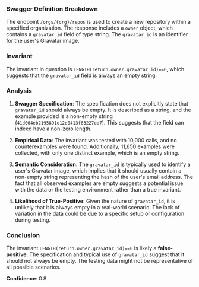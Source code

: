 ### Swagger Definition Breakdown
The endpoint `/orgs/{org}/repos` is used to create a new repository within a specified organization. The response includes a `owner` object, which contains a `gravatar_id` field of type string. The `gravatar_id` is an identifier for the user's Gravatar image.

### Invariant
The invariant in question is `LENGTH(return.owner.gravatar_id)==0`, which suggests that the `gravatar_id` field is always an empty string.

### Analysis
1. **Swagger Specification**: The specification does not explicitly state that `gravatar_id` should always be empty. It is described as a string, and the example provided is a non-empty string (`41d064eb2195891e12d0413f63227ea7`). This suggests that the field can indeed have a non-zero length.

2. **Empirical Data**: The invariant was tested with 10,000 calls, and no counterexamples were found. Additionally, 11,650 examples were collected, with only one distinct example, which is an empty string.

3. **Semantic Consideration**: The `gravatar_id` is typically used to identify a user's Gravatar image, which implies that it should usually contain a non-empty string representing the hash of the user's email address. The fact that all observed examples are empty suggests a potential issue with the data or the testing environment rather than a true invariant.

4. **Likelihood of True-Positive**: Given the nature of `gravatar_id`, it is unlikely that it is always empty in a real-world scenario. The lack of variation in the data could be due to a specific setup or configuration during testing.

### Conclusion
The invariant `LENGTH(return.owner.gravatar_id)==0` is likely a **false-positive**. The specification and typical use of `gravatar_id` suggest that it should not always be empty. The testing data might not be representative of all possible scenarios.

**Confidence**: 0.8
